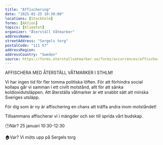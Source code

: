 ```yaml
---
title: "Affischering"
date: "2025-01-25 10:30:00"
locations: [Stockholm]
forms: [Aktion]
topics: [Klimatet]
organizer: "Återställ Våtmarker"
addressName:
streetAddress: "Sergels torg"
postalCode: "111 57"
addressRegion:
addressCountry: "Sweden"
source: https://forms.aterstallvatmarker.se/formz/occurrences/affischering-stockholm-2025-01-25/registrations/new
---
```

AFFISCHERA MED ÅTERSTÄLL VÅTMARKER I STHLM!



Vi har ingen tid för fler tomma politiska löften. För att förhindra social kollaps går vi samman i ett civilt motstånd, allt för att sänka koldioxidutsläppen. Att återställa våtmarker är ett snabbt sätt att minska Sveriges utsläpp. 



För dig som är ny är affischering en chans att träffa andra inom motståndet!



Tillsammans affischerar vi i mängder och ser till sprida vårt budskap.



🕑När? 25 januari 10:30-12:30

🏠Var? Vi möts upp på Sergels torg
